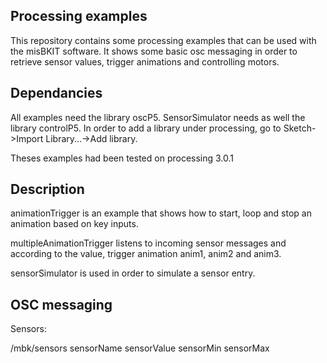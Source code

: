## Processing examples

This repository contains some processing examples that can be used with the misBKIT software.
It shows some basic osc messaging in order to retrieve sensor values, trigger animations and controlling motors.

## Dependancies

All examples need the library oscP5.
SensorSimulator needs as well the library controlP5.
In order to add a library under processing, go to Sketch->Import Library...->Add library.

Theses examples had been tested on processing 3.0.1

## Description

animationTrigger is an example that shows how to start, loop and stop an animation based on key inputs.

multipleAnimationTrigger listens to incoming sensor messages and according to the value, trigger animation anim1, anim2 and anim3.

sensorSimulator is used in order to simulate a sensor entry.


## OSC messaging

Sensors:

/mbk/sensors sensorName sensorValue sensorMin sensorMax

